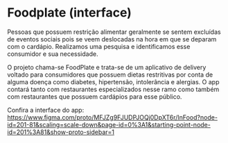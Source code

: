 # Foodplate (interface)
Pessoas que possuem restrição alimentar geralmente se sentem excluídas de eventos sociais pois se veem deslocadas na hora em que se deparam com o cardápio. Realizamos uma pesquisa e identificamos esse consumidor e sua necessidade.

O projeto chama-se FoodPlate e trata-se de um aplicativo de delivery voltado para consumidores que possuem dietas restritivas por conta de alguma doença como diabetes, hipertensão, intolerância e alergias. O app contará tanto com restaurantes especializados nesse ramo como também com restaurantes que possuem cardápios para esse público.

Confira a interface do app: https://www.figma.com/proto/MFJZg9FJUDPJOQj0DpXT6r/InFood?node-id=201-81&scaling=scale-down&page-id=0%3A1&starting-point-node-id=201%3A81&show-proto-sidebar=1
